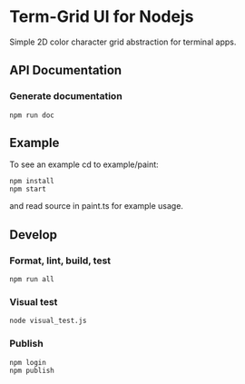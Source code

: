 Term-Grid UI for Nodejs
=======================

Simple 2D color character grid abstraction for terminal apps.


API Documentation
-----------------

### Generate documentation ###

    npm run doc


Example
-------

To see an example cd to example/paint:

    npm install
    npm start

and read source in paint.ts for example usage.


Develop
-------

### Format, lint, build, test ###

    npm run all


### Visual test ###

    node visual_test.js


### Publish ###

    npm login
    npm publish
